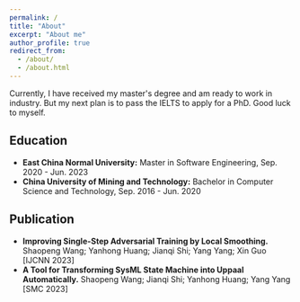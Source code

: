 ```yaml
---
permalink: /
title: "About"
excerpt: "About me"
author_profile: true
redirect_from: 
  - /about/
  - /about.html
---
```

Currently, I have received my master's degree and am ready to work in industry. 
But my next plan is to pass the IELTS to apply for a PhD. Good luck to myself.


Education
---
* **East China Normal University:** Master in Software Engineering, Sep. 2020 - Jun. 2023
* **China University of Mining and Technology:** Bachelor in Computer Science and Technology, Sep. 2016 - Jun. 2020

Publication
---
* **Improving Single-Step Adversarial Training by Local Smoothing.** Shaopeng Wang; Yanhong Huang; Jianqi Shi; Yang Yang; Xin Guo [IJCNN 2023]
* **A Tool for Transforming SysML State Machine into Uppaal Automatically.** Shaopeng Wang; Jianqi Shi; Yanhong Huang; Yang Yang [SMC 2023]